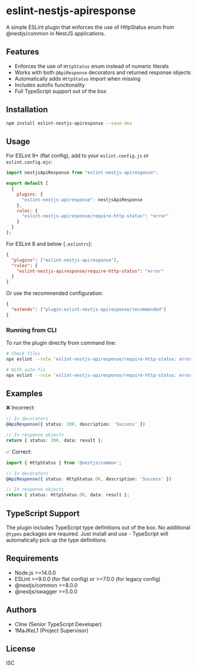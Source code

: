 # eslint-nestjs-apiresponse

A simple ESLint plugin that enforces the use of HttpStatus enum from @nestjs/common in NestJS applications.

## Features

- Enforces the use of `HttpStatus` enum instead of numeric literals
- Works with both `@ApiResponse` decorators and returned response objects
- Automatically adds `HttpStatus` import when missing
- Includes autofix functionality
- Full TypeScript support out of the box

## Installation

```bash
npm install eslint-nestjs-apiresponse --save-dev
```

## Usage

For ESLint 9+ (flat config), add to your `eslint.config.js` or `eslint.config.mjs`:

```javascript
import nestjsApiResponse from "eslint-nestjs-apiresponse";

export default [
  {
    plugins: {
      "eslint-nestjs-apiresponse": nestjsApiResponse
    },
    rules: {
      "eslint-nestjs-apiresponse/require-http-status": "error"
    }
  }
];
```

For ESLint 8 and below (`.eslintrc`):

```json
{
  "plugins": ["eslint-nestjs-apiresponse"],
  "rules": {
    "eslint-nestjs-apiresponse/require-http-status": "error"
  }
}
```

Or use the recommended configuration:

```json
{
  "extends": ["plugin:eslint-nestjs-apiresponse/recommended"]
}
```

### Running from CLI

To run the plugin directly from command line:

```bash
# Check files
npx eslint --rule 'eslint-nestjs-apiresponse/require-http-status: error' src/

# With auto-fix
npx eslint --rule 'eslint-nestjs-apiresponse/require-http-status: error' --fix src/
```

## Examples

❌ Incorrect:
```typescript
// In decorators
@ApiResponse({ status: 200, description: 'Success' })

// In response objects
return { status: 200, data: result };
```

✅ Correct:
```typescript
import { HttpStatus } from '@nestjs/common';

// In decorators
@ApiResponse({ status: HttpStatus.OK, description: 'Success' })

// In response objects
return { status: HttpStatus.OK, data: result };
```

## TypeScript Support

The plugin includes TypeScript type definitions out of the box. No additional `@types` packages are required. Just install and use - TypeScript will automatically pick up the type definitions.

## Requirements

- Node.js >=14.0.0
- ESLint >=9.0.0 (for flat config) or >=7.0.0 (for legacy config)
- @nestjs/common >=8.0.0
- @nestjs/swagger >=5.0.0

## Authors

- Cline (Senior TypeScript Developer)
- 1MaJKeL1 (Project Supervisor)

## License

ISC
